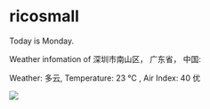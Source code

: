 # ricosmall

Today is Monday.

Weather infomation of 深圳市南山区， 广东省， 中国: 

Weather: 多云, Temperature: 23 ℃ , Air Index: 40 优

<img src="https://github-readme-stats.vercel.app/api?username=ricosmall&show_icons=true" />
